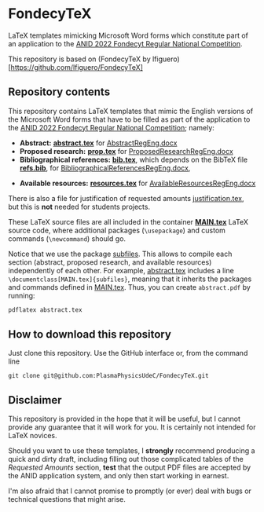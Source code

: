 # FondecyTeX

LaTeX templates mimicking Microsoft Word forms which constitute part of an application to the [ANID 2022 Fondecyt Regular National Competition](https://www.anid.cl/concursos/concurso/?id=603).

This repository is based on (FondecyTeX by lfiguero)[https://github.com/lfiguero/FondecyTeX]

## Repository contents

This repository contains LaTeX templates that mimic the English versions of the Microsoft Word forms that have to be filled as part of the application to the [ANID 2022 Fondecyt Regular National Competition](https://www.anid.cl/concursos/concurso/?id=603); namely:

* **Abstract:** [**abstract.tex**](abstract.tex) for [AbstractRegEng.docx](https://s3.amazonaws.com/documentos.anid.cl/fondecyt/2022/regular/AbstractRegEng.docx)
* **Proposed research:** [**prop.tex**](prop.tex) for  [ProposedResearchRegEng.docx](https://s3.amazonaws.com/documentos.anid.cl/fondecyt/2022/regular/ProposedResearchRegEng.docx)
* **Bibliographical references:** [**bib.tex**](bib.tex), which depends on the BibTeX file [**refs.bib**](refs.bib), for [BibliographicalReferencesRegEng.docx](https://s3.amazonaws.com/documentos.anid.cl/fondecyt/2022/regular/BibliographicalReferencesRegEng.docx),
<!-- * **Justification of requested amounts:** [**justification.tex**](justification.tex) for [JustificationRequestedAmountsRegEng.docx](https://s3.amazonaws.com/documentos.anid.cl/fondecyt/2022/regular/JustificationRequestedAmountsRegEng.docx) -->
* **Available resources:** [**resources.tex**](resources.tex) for [AvailableResourcesRegEng.docx](https://s3.amazonaws.com/documentos.anid.cl/fondecyt/2022/regular/AvailableResourcesRegEng.docx)

There is also a file for justification of requested amounts [justification.tex](justification.tex), but this is **not** needed for students projects.

These LaTeX source files are all included in the container [**MAIN.tex**](main.tex) LaTeX source code, where additional packages (`\usepackage`) and custom commands (`\newcommand`) should go.

Notice that we use the package [subfiles](https://www.overleaf.com/learn/latex/Multi-file_LaTeX_project). This allows to compile each section (abstract, proposed research, and available resources) independently of each other. For example, [abstract.tex](abstract.tex) includes a line `\documentclass[MAIN.tex]{subfiles}`, meaning that it inherits the packages and commands defined in [MAIN.tex](MAIN.tex). Thus, you can create `abstract.pdf` by running:
```latex
pdflatex abstract.tex
```



## How to download this repository

Just clone this repository. Use the GitHub interface or, from the command line

```
git clone git@github.com:PlasmaPhysicsUdeC/FondecyTeX.git
```

## Disclaimer

This repository is provided in the hope that it will be useful, but I cannot provide any guarantee that it will work for you.
It is certainly not intended for LaTeX novices.

Should you want to use these templates, I **strongly** recommend producing a quick and dirty draft, including filling out those complicated tables of the _Requested Amounts_ section, **test** that the output PDF files are accepted by the ANID application system, and only then start working in earnest.

I'm also afraid that I cannot promise to promptly (or ever) deal with bugs or technical questions that might arise.

